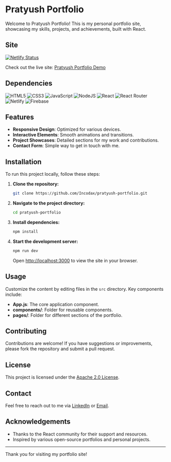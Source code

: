 # Pratyush Portfolio

Welcome to Pratyush Portfolio! This is my personal portfolio site, showcasing my skills, projects, and achievements, built with React.

## Site
 
[![Netlify Status](https://api.netlify.com/api/v1/badges/06a150fc-4ee0-4dae-80c1-812bf15360a0/deploy-status)](https://app.netlify.com/sites/nvmpratyush/deploys)

Check out the live site: [Pratyush Portfolio Demo](https://pratyush.io)

## Dependencies

![HTML5](https://img.shields.io/badge/html5-%23E34F26.svg?style=for-the-badge&logo=html5&logoColor=white)
![CSS3](https://img.shields.io/badge/css3-%231572B6.svg?style=for-the-badge&logo=css3&logoColor=white)
![JavaScript](https://img.shields.io/badge/javascript-%23323330.svg?style=for-the-badge&logo=javascript&logoColor=%23F7DF1E)
![NodeJS](https://img.shields.io/badge/node.js-6DA55F?style=for-the-badge&logo=node.js&logoColor=white)
![React](https://img.shields.io/badge/react-%2320232a.svg?style=for-the-badge&logo=react&logoColor=%2361DAFB)
![React Router](https://img.shields.io/badge/React_Router-CA4245?style=for-the-badge&logo=react-router&logoColor=white)
![Netlify](https://img.shields.io/badge/netlify-%23000000.svg?style=for-the-badge&logo=netlify&logoColor=#00C7B7)
![Firebase](https://img.shields.io/badge/firebase-a08021?style=for-the-badge&logo=firebase&logoColor=ffcd34)

## Features

- **Responsive Design**: Optimized for various devices.
- **Interactive Elements**: Smooth animations and transitions.
- **Project Showcases**: Detailed sections for my work and contributions.
- **Contact Form**: Simple way to get in touch with me.

## Installation

To run this project locally, follow these steps:

1. **Clone the repository:**

   ```bash
   git clone https://github.com/Incodax/pratyush-portfolio.git
   ```

2. **Navigate to the project directory:**

   ```bash
   cd pratyush-portfolio
   ```

3. **Install dependencies:**

   ```bash
   npm install
   ```

4. **Start the development server:**

   ```bash
   npm run dev
   ```

   Open [http://localhost:3000](http://localhost:3000) to view the site in your browser.

## Usage

Customize the content by editing files in the `src` directory. Key components include:

- **App.js**: The core application component.
- **components/**: Folder for reusable components.
- **pages/**: Folder for different sections of the portfolio.

## Contributing

Contributions are welcome! If you have suggestions or improvements, please fork the repository and submit a pull request.

## License

This project is licensed under the [Apache 2.0 License](LICENSE).

## Contact

Feel free to reach out to me via [LinkedIn](https://www.linkedin.com/in/pratyush-kumar-751a1229b/) or [Email](mailto:pratyush.devloper@gmail.com).

## Acknowledgements

- Thanks to the React community for their support and resources.
- Inspired by various open-source portfolios and personal projects.

---

Thank you for visiting my portfolio site!
